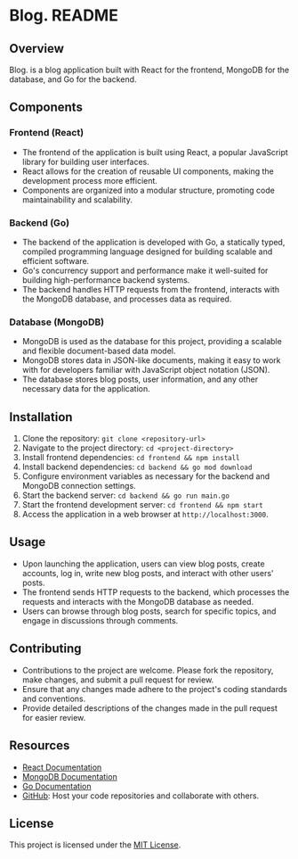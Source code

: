 # Blog. README

## Overview
Blog. is a blog application built with React for the frontend, MongoDB for the database, and Go for the backend.

## Components
### Frontend (React)
- The frontend of the application is built using React, a popular JavaScript library for building user interfaces.
- React allows for the creation of reusable UI components, making the development process more efficient.
- Components are organized into a modular structure, promoting code maintainability and scalability.

### Backend (Go)
- The backend of the application is developed with Go, a statically typed, compiled programming language designed for building scalable and efficient software.
- Go's concurrency support and performance make it well-suited for building high-performance backend systems.
- The backend handles HTTP requests from the frontend, interacts with the MongoDB database, and processes data as required.

### Database (MongoDB)
- MongoDB is used as the database for this project, providing a scalable and flexible document-based data model.
- MongoDB stores data in JSON-like documents, making it easy to work with for developers familiar with JavaScript object notation (JSON).
- The database stores blog posts, user information, and any other necessary data for the application.

## Installation
1. Clone the repository: `git clone <repository-url>`
2. Navigate to the project directory: `cd <project-directory>`
3. Install frontend dependencies: `cd frontend && npm install`
4. Install backend dependencies: `cd backend && go mod download`
5. Configure environment variables as necessary for the backend and MongoDB connection settings.
6. Start the backend server: `cd backend && go run main.go`
7. Start the frontend development server: `cd frontend && npm start`
8. Access the application in a web browser at `http://localhost:3000`.

## Usage
- Upon launching the application, users can view blog posts, create accounts, log in, write new blog posts, and interact with other users' posts.
- The frontend sends HTTP requests to the backend, which processes the requests and interacts with the MongoDB database as needed.
- Users can browse through blog posts, search for specific topics, and engage in discussions through comments.

## Contributing
- Contributions to the project are welcome. Please fork the repository, make changes, and submit a pull request for review.
- Ensure that any changes made adhere to the project's coding standards and conventions.
- Provide detailed descriptions of the changes made in the pull request for easier review.

## Resources
- [React Documentation](https://reactjs.org/docs/getting-started.html)
- [MongoDB Documentation](https://docs.mongodb.com/)
- [Go Documentation](https://golang.org/doc/)
- [GitHub](https://github.com/): Host your code repositories and collaborate with others.

## License
This project is licensed under the [MIT License](LICENSE).

